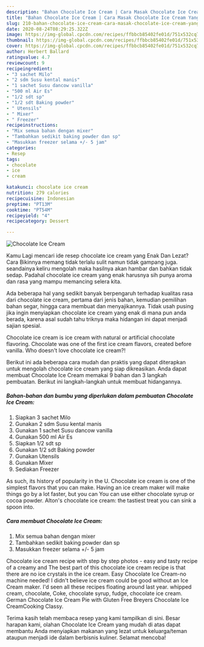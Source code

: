 ```yaml
---
description: "Bahan Chocolate Ice Cream | Cara Masak Chocolate Ice Cream Yang Enak Dan Mudah"
title: "Bahan Chocolate Ice Cream | Cara Masak Chocolate Ice Cream Yang Enak Dan Mudah"
slug: 210-bahan-chocolate-ice-cream-cara-masak-chocolate-ice-cream-yang-enak-dan-mudah
date: 2020-08-24T08:29:25.322Z
image: https://img-global.cpcdn.com/recipes/ffbbcb85402fe01d/751x532cq70/chocolate-ice-cream-foto-resep-utama.jpg
thumbnail: https://img-global.cpcdn.com/recipes/ffbbcb85402fe01d/751x532cq70/chocolate-ice-cream-foto-resep-utama.jpg
cover: https://img-global.cpcdn.com/recipes/ffbbcb85402fe01d/751x532cq70/chocolate-ice-cream-foto-resep-utama.jpg
author: Herbert Ballard
ratingvalue: 4.7
reviewcount: 9
recipeingredient:
- "3 sachet Milo"
- "2 sdm Susu kental manis"
- "1 sachet Susu dancow vanilla"
- "500 ml Air Es"
- "1/2 sdt sp"
- "1/2 sdt Baking powder"
- " Utensils"
- " Mixer"
- " Freezer"
recipeinstructions:
- "Mix semua bahan dengan mixer"
- "Tambahkan sedikit baking powder dan sp"
- "Masukkan freezer selama +/- 5 jam"
categories:
- Resep
tags:
- chocolate
- ice
- cream

katakunci: chocolate ice cream 
nutrition: 279 calories
recipecuisine: Indonesian
preptime: "PT13M"
cooktime: "PT54M"
recipeyield: "4"
recipecategory: Dessert

---
```



![Chocolate Ice Cream](https://img-global.cpcdn.com/recipes/ffbbcb85402fe01d/751x532cq70/chocolate-ice-cream-foto-resep-utama.jpg)

Kamu Lagi mencari ide resep chocolate ice cream yang Enak Dan Lezat? Cara Bikinnya memang tidak terlalu sulit namun tidak gampang juga. seandainya keliru mengolah maka hasilnya akan hambar dan bahkan tidak sedap. Padahal chocolate ice cream yang enak harusnya sih punya aroma dan rasa yang mampu memancing selera kita.

Ada beberapa hal yang sedikit banyak berpengaruh terhadap kualitas rasa dari chocolate ice cream, pertama dari jenis bahan, kemudian pemilihan bahan segar, hingga cara membuat dan menyajikannya. Tidak usah pusing jika ingin menyiapkan chocolate ice cream yang enak di mana pun anda berada, karena asal sudah tahu triknya maka hidangan ini dapat menjadi sajian spesial.

Chocolate ice cream is ice cream with natural or artificial chocolate flavoring. Chocolate was one of the first ice cream flavors, created before vanilla. Who doesn&#39;t love chocolate ice cream?!


Berikut ini ada beberapa cara mudah dan praktis yang dapat diterapkan untuk mengolah chocolate ice cream yang siap dikreasikan. Anda dapat membuat Chocolate Ice Cream memakai 9 bahan dan 3 langkah pembuatan. Berikut ini langkah-langkah untuk membuat hidangannya.

<!--inarticleads1-->

##### Bahan-bahan dan bumbu yang diperlukan dalam pembuatan Chocolate Ice Cream:

1. Siapkan 3 sachet Milo
1. Gunakan 2 sdm Susu kental manis
1. Gunakan 1 sachet Susu dancow vanilla
1. Gunakan 500 ml Air Es
1. Siapkan 1/2 sdt sp
1. Gunakan 1/2 sdt Baking powder
1. Gunakan  Utensils
1. Gunakan  Mixer
1. Sediakan  Freezer


As such, its history of popularity in the U. Chocolate ice cream is one of the simplest flavors that you can make. Having an ice cream maker will make things go by a lot faster, but you can You can use either chocolate syrup or cocoa powder. Alton&#39;s chocolate ice cream: the tastiest treat you can sink a spoon into. 

<!--inarticleads2-->

##### Cara membuat Chocolate Ice Cream:

1. Mix semua bahan dengan mixer
1. Tambahkan sedikit baking powder dan sp
1. Masukkan freezer selama +/- 5 jam


Chocolate ice cream recipe with step by step photos - easy and tasty recipe of a creamy and The best part of this chocolate ice cream recipe is that there are no ice crystals in the ice cream. Easy Chocolate Ice Cream-no machine needed! I didn&#39;t believe ice cream could be good without an Ice Cream maker. I&#39;d seen all these recipes floating around last year. whipped cream, chocolate, Coke, chocolate syrup, fudge, chocolate ice cream. German Chocolate Ice Cream Pie with Gluten Free Breyers Chocolate Ice CreamCooking Classy. 

Terima kasih telah membaca resep yang kami tampilkan di sini. Besar harapan kami, olahan Chocolate Ice Cream yang mudah di atas dapat membantu Anda menyiapkan makanan yang lezat untuk keluarga/teman ataupun menjadi ide dalam berbisnis kuliner. Selamat mencoba!
